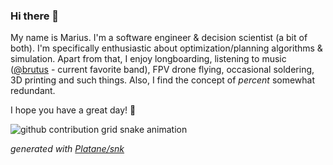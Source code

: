 ### Hi there 👋

My name is Marius. I'm a software engineer & decision scientist (a bit of both). I'm specifically enthusiastic about optimization/planning algorithms & simulation. Apart from that, I enjoy longboarding, listening to music ([@brutus](https://youtu.be/5XgCfAK-3pA) - current favorite band), FPV drone flying, occasional soldering, 3D printing and such things. Also, I find the concept of _percent_ somewhat redundant.

I hope you have a great day! 🤗

![github contribution grid snake animation](https://raw.githubusercontent.com/merschformann/merschformann/output/github-snake-dark.svg)

_generated with [Platane/snk](https://github.com/Platane/snk)_

<!--
**merschformann/merschformann** is a ✨ _special_ ✨ repository because its `README.md` (this file) appears on your GitHub profile.

Here are some ideas to get you started:

- 🔭 I’m currently working on ...
- 🌱 I’m currently learning ...
- 👯 I’m looking to collaborate on ...
- 🤔 I’m looking for help with ...
- 💬 Ask me about ...
- 📫 How to reach me: ...
- 😄 Pronouns: ...
- ⚡ Fun fact: ...
-->
